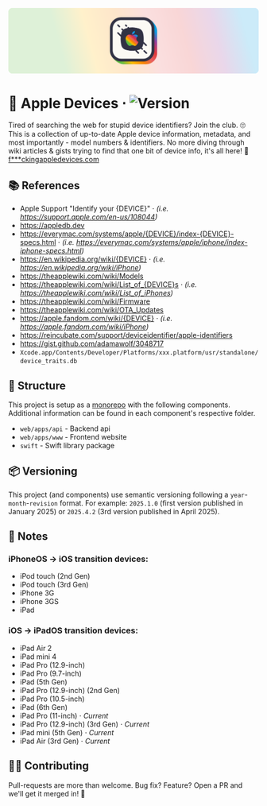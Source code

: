 ![Apple Devices](assets/hero.png)

# 📱 Apple Devices ⋅ ![Version](https://img.shields.io/badge/Version-2025.10.0-fbfaf4.svg?labelColor=313244)

Tired of searching the web for stupid device identifiers? Join the club. 🙄 This is a collection of up-to-date Apple device information, metadata, and most importantly - model numbers & identifiers. No more diving through wiki articles & gists trying to find that one bit of device info, it's all here! 🎉 [f***ckingappledevices.com](https://fuckingappledevices.com)

## 📚 References

- Apple Support "Identify your {DEVICE}" ⋅ _(i.e. https://support.apple.com/en-us/108044)_
- https://appledb.dev
- https://everymac.com/systems/apple/{DEVICE}/index-{DEVICE}-specs.html ⋅ _(i.e. https://everymac.com/systems/apple/iphone/index-iphone-specs.html)_
- https://en.wikipedia.org/wiki/{DEVICE} ⋅ _(i.e. https://en.wikipedia.org/wiki/iPhone)_
- https://theapplewiki.com/wiki/Models
- https://theapplewiki.com/wiki/List_of_{DEVICE}s ⋅ _(i.e. https://theapplewiki.com/wiki/List_of_iPhones)_
- https://theapplewiki.com/wiki/Firmware
- https://theapplewiki.com/wiki/OTA_Updates
- https://apple.fandom.com/wiki/{DEVICE} ⋅ _(i.e. https://apple.fandom.com/wiki/iPhone)_
- https://reincubate.com/support/deviceidentifier/apple-identifiers
- https://gist.github.com/adamawolf/3048717
- `Xcode.app/Contents/Developer/Platforms/xxx.platform/usr/standalone/device_traits.db`

## 📂 Structure

This project is setup as a [monorepo](https://en.wikipedia.org/wiki/Monorepo) with the following components. Additional information can be found in each component's respective folder.

- `web/apps/api` - Backend api
- `web/apps/www` - Frontend website
- `swift` - Swift library package

## 📦 Versioning

This project (and components) use semantic versioning following a `year`-`month`-`revision` format. For example: `2025.1.0` (first version published in January 2025) or `2025.4.2` (3rd version published in April 2025).

## 📝 Notes

### iPhoneOS → iOS transition devices:

- iPod touch (2nd Gen)
- iPod touch (3rd Gen)
- iPhone 3G
- iPhone 3GS
- iPad

### iOS → iPadOS transition devices:

- iPad Air 2
- iPad mini 4
- iPad Pro (12.9-inch)
- iPad Pro (9.7-inch)
- iPad (5th Gen)
- iPad Pro (12.9-inch) (2nd Gen)
- iPad Pro (10.5-inch)
- iPad (6th Gen)
- iPad Pro (11-inch) ⋅ _Current_
- iPad Pro (12.9-inch) (3rd Gen) ⋅ _Current_
- iPad mini (5th Gen) ⋅ _Current_
- iPad Air (3rd Gen) ⋅ _Current_

## 💪🏻 Contributing

Pull-requests are more than welcome. Bug fix? Feature? Open a PR and we'll get it merged in! 🎉
